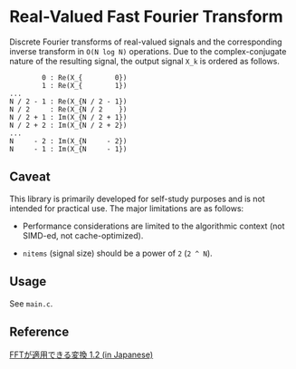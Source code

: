 # Real-Valued Fast Fourier Transform

Discrete Fourier transforms of real-valued signals and the corresponding inverse transform in `O(N log N)` operations.
Due to the complex-conjugate nature of the resulting signal, the output signal `X_k` is ordered as follows.

```
        0 : Re(X_{        0})
        1 : Re(X_{        1})
...
N / 2 - 1 : Re(X_{N / 2 - 1})
N / 2     : Re(X_{N / 2    })
N / 2 + 1 : Im(X_{N / 2 + 1})
N / 2 + 2 : Im(X_{N / 2 + 2})
...
N     - 2 : Im(X_{N     - 2})
N     - 1 : Im(X_{N     - 1})
```

## Caveat

This library is primarily developed for self-study purposes and is not intended for practical use.
The major limitations are as follows:

* Performance considerations are limited to the algorithmic context (not SIMD-ed, not cache-optimized).

* `nitems` (signal size) should be a power of `2` (`2 ^ N`).

## Usage

See `main.c`.

## Reference

[FFTが適用できる変換 1.2 (in Japanese)](https://www.kurims.kyoto-u.ac.jp/~ooura/fftman/ftmn2_12.html#sec2_1_2)

